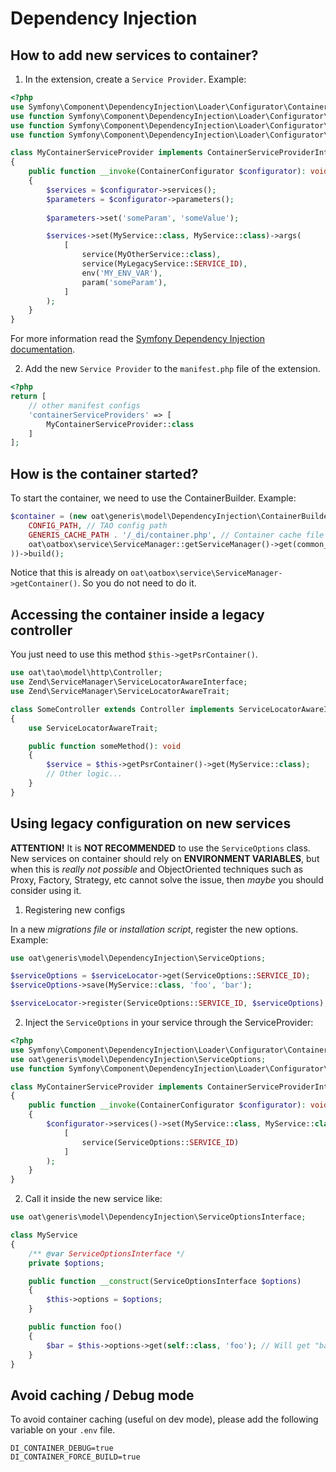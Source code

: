 # Dependency Injection

## How to add new services to container?

1) In the extension, create a `Service Provider`. Example: 

```php
<?php
use Symfony\Component\DependencyInjection\Loader\Configurator\ContainerConfigurator;
use function Symfony\Component\DependencyInjection\Loader\Configurator\service;
use function Symfony\Component\DependencyInjection\Loader\Configurator\env;
use function Symfony\Component\DependencyInjection\Loader\Configurator\param;

class MyContainerServiceProvider implements ContainerServiceProviderInterface
{
    public function __invoke(ContainerConfigurator $configurator): void
    {
        $services = $configurator->services();
        $parameters = $configurator->parameters();
        
        $parameters->set('someParam', 'someValue');

        $services->set(MyService::class, MyService::class)->args(
            [
                service(MyOtherService::class),
                service(MyLegacyService::SERVICE_ID),
                env('MY_ENV_VAR'),
                param('someParam'),
            ]
        );
    }
}
```

For more information read the [Symfony Dependency Injection documentation](https://symfony.com/doc/current/components/dependency_injection.html).

2) Add the new `Service Provider` to the `manifest.php` file of the extension.

```php
<?php
return [
    // other manifest configs
    'containerServiceProviders' => [
        MyContainerServiceProvider::class
    ]
];
```

## How is the container started?

To start the container, we need to use the ContainerBuilder. Example:

```php
$container = (new oat\generis\model\DependencyInjection\ContainerBuilder(
    CONFIG_PATH, // TAO config path
    GENERIS_CACHE_PATH . '/_di/container.php', // Container cache file
    oat\oatbox\service\ServiceManager::getServiceManager()->get(common_ext_ExtensionsManager::SERVICE_ID), //ExtensionsManager
))->build();
```

Notice that this is already on `oat\oatbox\service\ServiceManager->getContainer()`. So you do not need to do it. 

## Accessing the container inside a legacy controller

You just need to use this method `$this->getPsrContainer()`.

```php
use oat\tao\model\http\Controller;
use Zend\ServiceManager\ServiceLocatorAwareInterface;
use Zend\ServiceManager\ServiceLocatorAwareTrait;

class SomeController extends Controller implements ServiceLocatorAwareInterface
{
    use ServiceLocatorAwareTrait;

    public function someMethod(): void
    {
        $service = $this->getPsrContainer()->get(MyService::class);
        // Other logic...
    }
}
```

## Using legacy configuration on new services

**ATTENTION!** It is **NOT RECOMMENDED** to use the `ServiceOptions` class. New services on 
container should rely on **ENVIRONMENT VARIABLES**, but when this is _really not possible_ 
and ObjectOriented techniques such as Proxy, Factory, Strategy, etc cannot solve the
issue, then _maybe_ you should consider using it.

1) Registering new configs

In a new _migrations file_ or _installation script_, register the new options. Example:

```php
use oat\generis\model\DependencyInjection\ServiceOptions;

$serviceOptions = $serviceLocator->get(ServiceOptions::SERVICE_ID);
$serviceOptions->save(MyService::class, 'foo', 'bar');

$serviceLocator->register(ServiceOptions::SERVICE_ID, $serviceOptions);
```

2) Inject the `ServiceOptions` in your service through the ServiceProvider:

```php
<?php
use Symfony\Component\DependencyInjection\Loader\Configurator\ContainerConfigurator;
use oat\generis\model\DependencyInjection\ServiceOptions;
use function Symfony\Component\DependencyInjection\Loader\Configurator\service;

class MyContainerServiceProvider implements ContainerServiceProviderInterface
{
    public function __invoke(ContainerConfigurator $configurator): void
    {
        $configurator->services()->set(MyService::class, MyService::class)->args(
            [
                service(ServiceOptions::SERVICE_ID)
            ]
        );
    }
}
```

2) Call it inside the new service like:

```php
use oat\generis\model\DependencyInjection\ServiceOptionsInterface;

class MyService
{
    /** @var ServiceOptionsInterface */
    private $options;

    public function __construct(ServiceOptionsInterface $options)
    {
        $this->options = $options;
    }

    public function foo()
    {
        $bar = $this->options->get(self::class, 'foo'); // Will get "bar" as response
    }
}
```

## Avoid caching / Debug mode

To avoid container caching (useful on dev mode), please add the following variable on your `.env` file.

```shell
DI_CONTAINER_DEBUG=true
DI_CONTAINER_FORCE_BUILD=true
```
